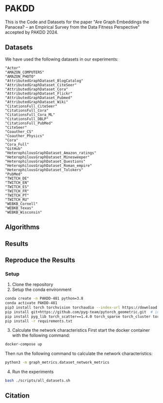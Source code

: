# PAKDD

This is the Code and Datasets for the paper "Are Graph Embeddings the Panacea? – an Empirical Survey from the Data
Fitness Perspective" accepted by PAKDD 2024.

## Datasets

We have used the following datasets in our experiments:

    "Actor"
    "AMAZON_COMPUTERS"
    "AMAZON_PHOTO"
    "AttributedGraphDataset_BlogCatalog"
    "AttributedGraphDataset_CiteSeer"
    "AttributedGraphDataset_Cora"
    "AttributedGraphDataset_Flickr"
    "AttributedGraphDataset_Pubmed"
    "AttributedGraphDataset_Wiki"
    "CitationsFull_CiteSeer"
    "CitationsFull_Cora"
    "CitationsFull_Cora_ML"
    "CitationsFull_DBLP"
    "CitationsFull_PubMed"
    "CiteSeer"
    "Coauther_CS"
    "Coauther_Physics"
    "Cora"
    "Cora_Full"
    "GitHub"
    "HeterophilousGraphDataset_Amazon_ratings"
    "HeterophilousGraphDataset_Minesweeper"
    "HeterophilousGraphDataset_Questions"
    "HeterophilousGraphDataset_Roman_empire"
    "HeterophilousGraphDataset_Tolokers"
    "PubMed"
    "TWITCH_DE"
    "TWITCH_EN"
    "TWITCH_ES"
    "TWITCH_FR"
    "TWITCH_PT"
    "TWITCH_RU"
    "WEBKB_Cornell"
    "WEBKB_Texas"
    "WEBKB_Wisconsin"

## Algorithms

## Results

## Reproduce the Results

### Setup

1. Clone the repository
2. Setup the conda environment

```bash
conda create -n PAKDD-481 python=3.8
conda activate PAKDD-481
pip3 install torch torchvision torchaudio --index-url https://download.pytorch.org/whl/cu118 # install pytorch
pip install git+https://github.com/pyg-team/pytorch_geometric.git  # install pytorch geometric
pip install pyg_lib torch_scatter==1.4.0 torch_sparse torch_cluster torch_spline_conv -f https://data.pyg.org/whl/torch-2.2.0+cpu.html  
pip install -r requirements.txt
```

3. Calculate the network characteristics
   First start the docker container with the following command:

```bash
docker-compose up
```

Then run the following command to calculate the network characteristics:

```bash
python3 -m graph_metrics.dataset_network_metrics
```

4. Run the experiments

```bash
bash ./scripts/all_datasets.sh
```

## Citation
